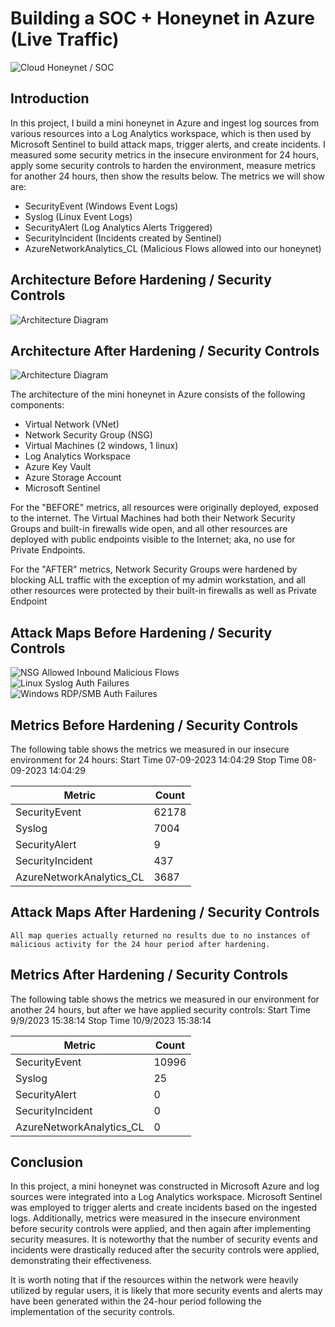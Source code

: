 # Building a SOC + Honeynet in Azure (Live Traffic)
![Cloud Honeynet / SOC](https://i.imgur.com/ZWxe03e.jpg)

## Introduction

In this project, I build a mini honeynet in Azure and ingest log sources from various resources into a Log Analytics workspace, which is then used by Microsoft Sentinel to build attack maps, trigger alerts, and create incidents. I measured some security metrics in the insecure environment for 24 hours, apply some security controls to harden the environment, measure metrics for another 24 hours, then show the results below. The metrics we will show are:

- SecurityEvent (Windows Event Logs)
- Syslog (Linux Event Logs)
- SecurityAlert (Log Analytics Alerts Triggered)
- SecurityIncident (Incidents created by Sentinel)
- AzureNetworkAnalytics_CL (Malicious Flows allowed into our honeynet)

## Architecture Before Hardening / Security Controls
![Architecture Diagram](https://i.imgur.com/aBDwnKb.jpg)

## Architecture After Hardening / Security Controls
![Architecture Diagram](https://i.imgur.com/YQNa9Pp.jpg)

The architecture of the mini honeynet in Azure consists of the following components:

- Virtual Network (VNet)
- Network Security Group (NSG)
- Virtual Machines (2 windows, 1 linux)
- Log Analytics Workspace
- Azure Key Vault
- Azure Storage Account
- Microsoft Sentinel

For the "BEFORE" metrics, all resources were originally deployed, exposed to the internet. The Virtual Machines had both their Network Security Groups and built-in firewalls wide open, and all other resources are deployed with public endpoints visible to the Internet; aka, no use for Private Endpoints.

For the "AFTER" metrics, Network Security Groups were hardened by blocking ALL traffic with the exception of my admin workstation, and all other resources were protected by their built-in firewalls as well as Private Endpoint

## Attack Maps Before Hardening / Security Controls
![NSG Allowed Inbound Malicious Flows](https://github.com/Mustafa9779/Azure-SOC/assets/70536762/f7638778-66e6-4863-9d6b-6e679d599358)
<br>
![Linux Syslog Auth Failures](https://github.com/Mustafa9779/Azure-SOC/assets/70536762/2624dd12-6eeb-41cb-93cf-eea463db0c72)
<br>
![Windows RDP/SMB Auth Failures](https://github.com/Mustafa9779/Azure-SOC/assets/70536762/2669e625-e897-45d4-aaab-00f21a6e3ab6)
<br>

## Metrics Before Hardening / Security Controls

The following table shows the metrics we measured in our insecure environment for 24 hours:
Start Time 07-09-2023 14:04:29
Stop Time  08-09-2023 14:04:29

| Metric                   | Count
| ------------------------ | -----
| SecurityEvent            | 62178
| Syslog                   | 7004
| SecurityAlert            | 9
| SecurityIncident         | 437
| AzureNetworkAnalytics_CL | 3687

## Attack Maps After Hardening / Security Controls

```All map queries actually returned no results due to no instances of malicious activity for the 24 hour period after hardening.```

## Metrics After Hardening / Security Controls

The following table shows the metrics we measured in our environment for another 24 hours, but after we have applied security controls:
Start Time 9/9/2023 15:38:14
Stop Time	10/9/2023 15:38:14

| Metric                   | Count
| ------------------------ | -----
| SecurityEvent            | 10996
| Syslog                   | 25
| SecurityAlert            | 0
| SecurityIncident         | 0
| AzureNetworkAnalytics_CL | 0

## Conclusion

In this project, a mini honeynet was constructed in Microsoft Azure and log sources were integrated into a Log Analytics workspace. Microsoft Sentinel was employed to trigger alerts and create incidents based on the ingested logs. Additionally, metrics were measured in the insecure environment before security controls were applied, and then again after implementing security measures. It is noteworthy that the number of security events and incidents were drastically reduced after the security controls were applied, demonstrating their effectiveness.

It is worth noting that if the resources within the network were heavily utilized by regular users, it is likely that more security events and alerts may have been generated within the 24-hour period following the implementation of the security controls.
